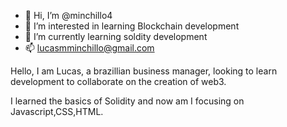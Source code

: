 - 👋 Hi, I’m @minchillo4
- 👀 I’m interested in learning Blockchain development
- 🌱 I’m currently learning soldity development
- 📫 lucasmminchillo@gmail.com

Hello, I am Lucas, a brazillian business manager, looking to learn development to collaborate on the creation of web3.

I learned the basics of Solidity and now am I focusing on Javascript,CSS,HTML.

<!---
minchillo4/minchillo4 is a ✨ special ✨ repository because its `README.md` (this file) appears on your GitHub profile.
You can click the Preview link to take a look at your changes.
--->
